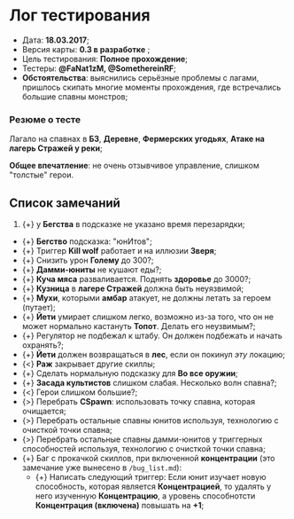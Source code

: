 # Лог тестирования

* Дата: **18.03.2017**;
* Версия карты: **0.3 в разработке** ;
* Цель тестирования: **Полное прохождение**;
* Тестеры: **@FaNat1zM, @SomethereinRF**;
* **Обстоятельства**: выяснились серьёзные проблемы с лагами, пришлось скипать многие моменты прохождения, где встречались большие спавны монстров;

### Резюме о тесте

Лагало на спавнах в **БЗ**, **Деревне**, **Фермерских угодьях**, **Атаке на лагерь Стражей у реки**;

**Общее впечатление**: не очень отзывчивое управление, слишком "толстые" герои.

## Список замечаний

1. {+} у **Бегства** в подсказке не указано время перезарядки;
* {+} **Бегство** подсказка: "юнИтов";
* {+} Триггер **Kill wolf** работает и на иллюзии **Зверя**;
* {+} Снизить урон **Голему** до 300?;
* {+} **Дамми-юниты** не кушают еды?;
* {+} **Куча мяса** разваливается. Поднять **здоровье** до 3000?;
* {+} **Кузница** в **лагере Стражей** должна быть неуязвимой;
* {+} **Мухи**, которыми **амбар** атакует, не должны летать за героем (путает);
* {+} **Йети** умирает слишком легко, возможно из-за того, что он не может нормально кастануть **Топот**. Делать его неузвимым?;
* {+} Регулятор не подбежал к штабу. Он должен подбежать и начать охранять?;
* {+} **Йети** должен возвращаться в **лес**, если он покинул *эту* локацию;
* {<} **Раж** закрывает другие скиллы;
* {+} Сделать нормальную подсказку для **Во все оружии**;
* {+} **Засада культистов** слишком слабая. Несколько волн спавна?;
* {<} Герои слишком большие?;
* {>} Перебрать **CSpawn**: использовать точку спавна, которая очищается;
* {>} Перебрать остальные спавны юнитов используя, технологию с очисткой точки спавна;
* {>} Перебрать остальные спавны дамми-юнитов у триггерных способностей используя, технологию с очисткой точки спавна;
* {+} Баг с прокачкой скиллов, при включенной **концентрации** (это замечание уже вынесено в `/bug_list.md`):
   * {+} Написать следующий триггер: Если юнит изучает новую способность, которая является **Концентрацией**, то удалять у него изученную **Концентрацию**, а уровень способнотсти  **Концентрация (включена)** повышать на **+1**;
